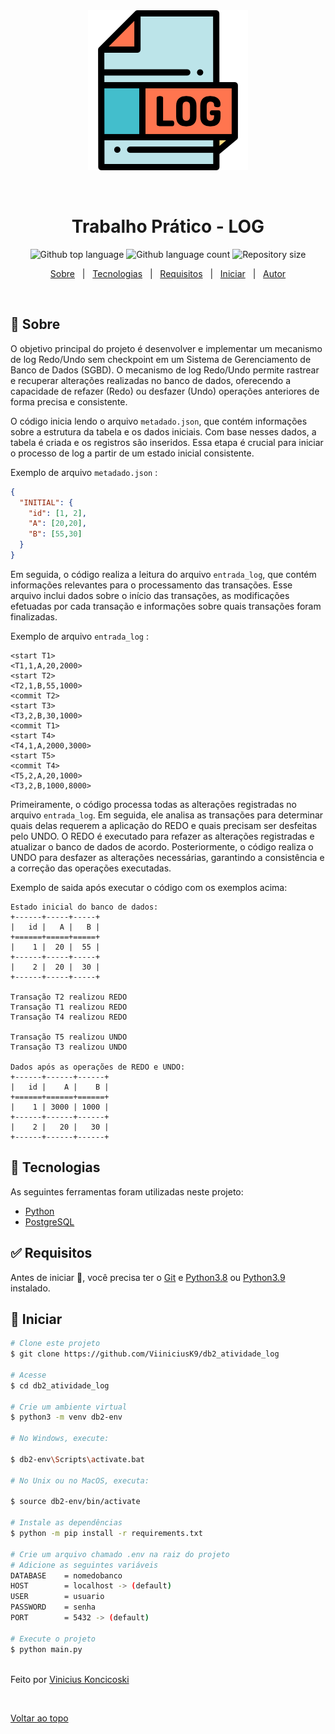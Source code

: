 <div align="center" id="top"> 
  <img src="./img/log-file.png" alt="Db2_atividade_log" />

  &#xa0;

</div>

<h1 align="center">Trabalho Prático - LOG</h1>

<p align="center">
  <img alt="Github top language" src="https://img.shields.io/github/languages/top/ViiniciusK9/db2_atividade_log?color=56BEB8">

  <img alt="Github language count" src="https://img.shields.io/github/languages/count/ViiniciusK9/db2_atividade_log?color=56BEB8">

  <img alt="Repository size" src="https://img.shields.io/github/repo-size/ViiniciusK9/db2_atividade_log?color=56BEB8">

</p>

<p align="center">
  <a href="#dart-sobre">Sobre</a> &#xa0; | &#xa0; 
  <a href="#rocket-tecnologias">Tecnologias</a> &#xa0; | &#xa0;
  <a href="#white_check_mark-requisitos">Requisitos</a> &#xa0; | &#xa0;
  <a href="#checkered_flag-iniciar">Iniciar</a> &#xa0; | &#xa0;
  <a href="https://github.com/ViiniciusK9" target="_blank">Autor</a>
</p>

<br>

## :dart: Sobre ##

O objetivo principal do projeto é desenvolver e implementar um mecanismo de log Redo/Undo sem checkpoint em um Sistema de Gerenciamento de Banco de Dados (SGBD). O mecanismo de log Redo/Undo permite rastrear e recuperar alterações realizadas no banco de dados, oferecendo a capacidade de refazer (Redo) ou desfazer (Undo) operações anteriores de forma precisa e consistente.

O código inicia lendo o arquivo ```metadado.json```, que contém informações sobre a estrutura da tabela e os dados iniciais. Com base nesses dados, a tabela é criada e os registros são inseridos. Essa etapa é crucial para iniciar o processo de log a partir de um estado inicial consistente.

Exemplo de arquivo ```metadado.json``` :
```json
{
  "INITIAL": {
    "id": [1, 2],
    "A": [20,20],
    "B": [55,30]
  }
}
```

Em seguida, o código realiza a leitura do arquivo ```entrada_log```, que contém informações relevantes para o processamento das transações. Esse arquivo inclui dados sobre o início das transações, as modificações efetuadas por cada transação e informações sobre quais transações foram finalizadas.

Exemplo de arquivo ```entrada_log``` :
```
<start T1>
<T1,1,A,20,2000>
<start T2>
<T2,1,B,55,1000>
<commit T2>
<start T3>
<T3,2,B,30,1000>
<commit T1>
<start T4>
<T4,1,A,2000,3000>
<start T5>
<commit T4>
<T5,2,A,20,1000>
<T3,2,B,1000,8000>
```

Primeiramente, o código processa todas as alterações registradas no arquivo ```entrada_log```. Em seguida, ele analisa as transações para determinar quais delas requerem a aplicação do REDO e quais precisam ser desfeitas pelo UNDO. O REDO é executado para refazer as alterações registradas e atualizar o banco de dados de acordo. Posteriormente, o código realiza o UNDO para desfazer as alterações necessárias, garantindo a consistência e a correção das operações executadas.

Exemplo de saida após executar o código com os exemplos acima:
```
Estado inicial do banco de dados:
+------+-----+-----+
|   id |   A |   B |
+======+=====+=====+
|    1 |  20 |  55 |
+------+-----+-----+
|    2 |  20 |  30 |
+------+-----+-----+

Transação T2 realizou REDO
Transação T1 realizou REDO
Transação T4 realizou REDO

Transação T5 realizou UNDO
Transação T3 realizou UNDO

Dados após as operações de REDO e UNDO:
+------+------+------+
|   id |    A |    B |
+======+======+======+
|    1 | 3000 | 1000 |
+------+------+------+
|    2 |   20 |   30 |
+------+------+------+
```


## :rocket: Tecnologias ##

As seguintes ferramentas foram utilizadas neste projeto:

- [Python](https://www.python.org/)
- [PostgreSQL](https://www.postgresql.org/)

## :white_check_mark: Requisitos ##

Antes de iniciar :checkered_flag:, você precisa ter o [Git](https://git-scm.com) e [Python3.8](https://www.python.org/) ou [Python3.9](https://www.python.org/) instalado.

## :checkered_flag: Iniciar ##

```bash
# Clone este projeto
$ git clone https://github.com/ViiniciusK9/db2_atividade_log

# Acesse
$ cd db2_atividade_log

# Crie um ambiente virtual
$ python3 -m venv db2-env

# No Windows, execute:

$ db2-env\Scripts\activate.bat

# No Unix ou no MacOS, executa:

$ source db2-env/bin/activate

# Instale as dependências
$ python -m pip install -r requirements.txt

# Crie um arquivo chamado .env na raiz do projeto
# Adicione as seguintes variáveis
DATABASE    = nomedobanco
HOST        = localhost -> (default)
USER        = usuario
PASSWORD    = senha
PORT        = 5432 -> (default)

# Execute o projeto
$ python main.py
```

<br>
Feito por <a href="https://github.com/ViiniciusK9" target="_blank">Vinicius Koncicoski</a>

&#xa0;

<a href="#top">Voltar ao topo</a>

